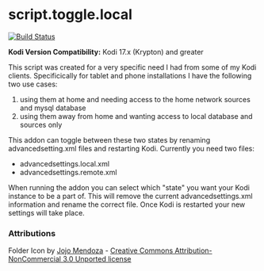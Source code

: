script.toggle.local
===================

[![Build Status](https://travis-ci.org/robweber/script.toggle.local.svg?branch=master)](https://travis-ci.org/robweber/script.toggle.local/)

__Kodi Version Compatibility:__ Kodi 17.x (Krypton) and greater

This script was created for a very specific need I had from some of my Kodi clients. Specificically for tablet and phone installations I have the following two use cases: 

1. using them at home and needing access to the home network sources and mysql database
2. using them away from home and wanting access to local database and sources only 

This addon can toggle between these two states by renaming advancedsetting.xml files and restarting Kodi. Currently you need two files: 

* advancedsettings.local.xml
* advancedsettings.remote.xml

When running the addon you can select which "state" you want your Kodi instance to be a part of. This will remove the current advancedsettings.xml information and rename the correct file. Once Kodi is restarted your new settings will take place.


### Attributions

Folder Icon by [Jojo Mendoza](https://www.iconfinder.com/hopstarter) - [Creative Commons Attribution-NonCommercial 3.0 Unported license](https://creativecommons.org/licenses/by-nc/3.0/legalcode)
